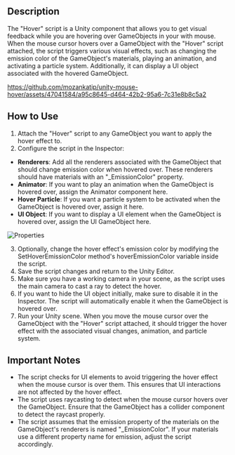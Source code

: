 ## Description
The "Hover" script is a Unity component that allows you to get visual feedback while you are hovering over GameObjects in your with mouse. When the mouse cursor hovers over a GameObject with the "Hover" script attached, the script triggers various visual effects, such as changing the emission color of the GameObject's materials, playing an animation, and activating a particle system. Additionally, it can display a UI object associated with the hovered GameObject.


https://github.com/mozankatip/unity-mouse-hover/assets/47041584/a95c8645-d464-42b2-95a6-7c31e8b8c5a2


## How to Use
1. Attach the "Hover" script to any GameObject you want to apply the hover effect to.
2. Configure the script in the Inspector:

- **Renderers**: Add all the renderers associated with the GameObject that should change emission color when hovered over. These renderers should have materials with an "_EmissionColor" property.
- **Animator**: If you want to play an animation when the GameObject is hovered over, assign the Animator component here.
- **Hover Particle**: If you want a particle system to be activated when the GameObject is hovered over, assign it here.
- **UI Object**: If you want to display a UI element when the GameObject is hovered over, assign the UI GameObject here.
  
![Properties](https://github.com/mozankatip/unity-mouse-hover/assets/47041584/af0a8104-3e78-4a27-9944-62cc3d95979c)

3. Optionally, change the hover effect's emission color by modifying the SetHoverEmissionColor method's hoverEmissionColor variable inside the script.
4. Save the script changes and return to the Unity Editor.
5. Make sure you have a working camera in your scene, as the script uses the main camera to cast a ray to detect the hover.
6. If you want to hide the UI object initially, make sure to disable it in the Inspector. The script will automatically enable it when the GameObject is hovered over.
7. Run your Unity scene. When you move the mouse cursor over the GameObject with the "Hover" script attached, it should trigger the hover effect with the associated visual changes, animation, and particle system.

## Important Notes
- The script checks for UI elements to avoid triggering the hover effect when the mouse cursor is over them. This ensures that UI interactions are not affected by the hover effect.
- The script uses raycasting to detect when the mouse cursor hovers over the GameObject. Ensure that the GameObject has a collider component to detect the raycast properly.
- The script assumes that the emission property of the materials on the GameObject's renderers is named "_EmissionColor". If your materials use a different property name for emission, adjust the script accordingly.
